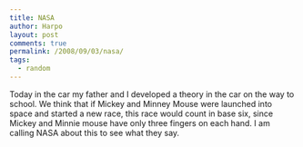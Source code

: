 ```yaml
---
title: NASA
author: Harpo
layout: post
comments: true
permalink: /2008/09/03/nasa/
tags:
  - random
---
```

Today in the car my father and I developed a theory in the car on the way to school. We think that if Mickey and Minney Mouse were launched into space and started a new race, this race would count in base six, since Mickey and Minnie mouse have only three fingers on each hand. I am calling NASA about this to see what they say.